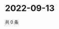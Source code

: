 # 2022-09-13

共 0 条

<!-- BEGIN WEIBO -->
<!-- 最后更新时间 Tue Sep 13 2022 07:19:29 GMT+0800 (China Standard Time) -->

<!-- END WEIBO -->
